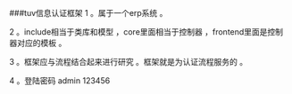 
###tuv信息认证框架
1 。属于一个erp系统 。<br>

2 。include相当于类库和模型 ，core里面相当于控制器 ，frontend里面是控制器对应的模板 。<br>

3 。框架应与流程结合起来进行研究 。框架就是为认证流程服务的 。<br>

4 。登陆密码 admin   123456  <br>

